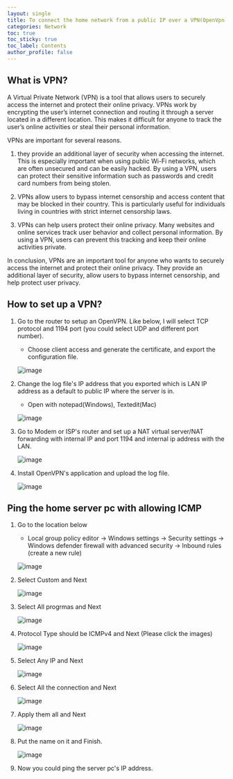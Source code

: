 ```yaml
---
layout: single
title: To connect the home network from a public IP over a VPN(OpenVpn)
categories: Network
toc: true
toc_sticky: true
toc_label: Contents
author_profile: false
---
```



## What is VPN?

A Virtual Private Network (VPN) is a tool that allows users to securely access the internet and protect their online privacy. VPNs work by encrypting the user’s internet connection and routing it through a server located in a different location. This makes it difficult for anyone to track the user’s online activities or steal their personal information.

VPNs are important for several reasons. 
1. they provide an additional layer of security when accessing the internet. This is especially important when using public Wi-Fi networks, which are often unsecured and can be easily hacked. By using a VPN, users can protect their sensitive information such as passwords and credit card numbers from being stolen.

2. VPNs allow users to bypass internet censorship and access content that may be blocked in their country. This is particularly useful for individuals living in countries with strict internet censorship laws.

3. VPNs can help users protect their online privacy. Many websites and online services track user behavior and collect personal information. By using a VPN, users can prevent this tracking and keep their online activities private.

In conclusion, VPNs are an important tool for anyone who wants to securely access the internet and protect their online privacy. They provide an additional layer of security, allow users to bypass internet censorship, and help protect user privacy.

## How to set up a VPN?

1. Go to the router to setup an OpenVPN. Like below, I will select TCP protocol and 1194 port (you could select UDP and different port number).
    - Choose client access and generate the certificate, and export the configuration file.

    ![image]({{site.url}}/assets/images/VPN/image1.png)


2. Change the log file's IP address that you exported which is LAN IP address as a default to public IP where the server is in.
    - Open with notepad(Windows), Textedit(Mac)

    ![image]({{site.url}}/assets/images/VPN/image2.png)


3. Go to Modem or ISP's router and set up a NAT virtual server/NAT forwarding with internal IP and port 1194 and internal ip address with the LAN.

    ![image]({{site.url}}/assets/images/VPN/image3.png)

4. Install OpenVPN's application and upload the log file.

    ![image]({{site.url}}/assets/images/VPN/image4.png)



## Ping the home server pc with allowing ICMP

1. Go to the location below 
    - Local group policy editor -> Windows settings -> Security settings -> Windows defender firewall with advanced security -> Inbound rules (create a new rule) 

    ![image]({{site.url}}/assets/images/VPN/image5.png)

2. Select Custom and Next

    ![image]({{site.url}}/assets/images/VPN/image6.png)

3. Select All progrmas and Next

    ![image]({{site.url}}/assets/images/VPN/image7.png)

4. Protocol Type should be ICMPv4 and Next (Please click the images)

    ![image]({{site.url}}/assets/images/VPN/image8.png)

5. Select Any IP and Next

    ![image]({{site.url}}/assets/images/VPN/image9.png)

6. Select All the connection and Next

    ![image]({{site.url}}/assets/images/VPN/image10.png)

7. Apply them all and Next

    ![image]({{site.url}}/assets/images/VPN/image11.png)

8. Put the name on it and Finish.

    ![image]({{site.url}}/assets/images/VPN/image12.png)

9. Now you could ping the server pc's IP address. 